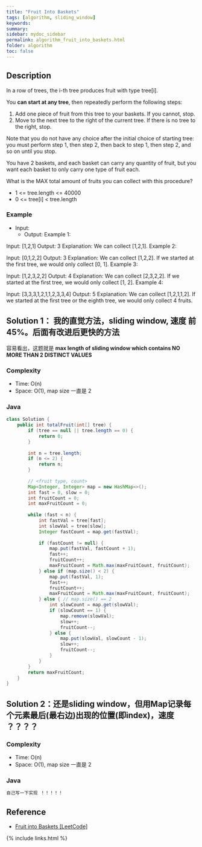```yaml
---
title: "Fruit Into Baskets"
tags: [algorithm, sliding_window]
keywords:
summary:
sidebar: mydoc_sidebar
permalink: algorithm_fruit_into_baskets.html
folder: algorithm
toc: false
---
```


## Description
In a row of trees, the i-th tree produces fruit with type tree[i].

You **can start at any tree**, then repeatedly perform the following steps:
1. Add one piece of fruit from this tree to your baskets.  If you cannot, stop.
2. Move to the next tree to the right of the current tree.  If there is no tree to the right, stop.

Note that you do not have any choice after the initial choice of starting tree: you must perform step 1, then step 2, then back to step 1, then step 2, and so on until you stop.

You have 2 baskets, and each basket can carry any quantity of fruit, but you want each basket to only carry one type of fruit each.

What is the MAX total amount of fruits you can collect with this procedure?
* 1 <= tree.length <= 40000
* 0 <= tree[i] < tree.length

### Example
* Input: 
  * Output: 
Example 1:

Input: [1,2,1]
Output: 3
Explanation: We can collect [1,2,1].
Example 2:

Input: [0,1,2,2]
Output: 3
Explanation: We can collect [1,2,2].
If we started at the first tree, we would only collect [0, 1].
Example 3:

Input: [1,2,3,2,2]
Output: 4
Explanation: We can collect [2,3,2,2].
If we started at the first tree, we would only collect [1, 2].
Example 4:

Input: [3,3,3,1,2,1,1,2,3,3,4]
Output: 5
Explanation: We can collect [1,2,1,1,2].
If we started at the first tree or the eighth tree, we would only collect 4 fruits.

## Solution 1： 我的直觉方法，sliding window, 速度 前45%。后面有改进后更快的方法
容易看出，这题就是 **max length of sliding window which contains NO MORE THAN 2 DISTINCT VALUES**

### Complexity
* Time: O(n)
* Space: O(1), map size 一直是 2

### Java
```java
class Solution {
    public int totalFruit(int[] tree) {
        if (tree == null || tree.length == 0) {
            return 0;
        }
        
        int n = tree.length;
        if (n <= 2) {
            return n;
        }
        
        // <fruit type, count>
        Map<Integer, Integer> map = new HashMap<>();
        int fast = 0, slow = 0;
        int fruitCount = 0;
        int maxFruitCount = 0;
        
        while (fast < n) {
            int fastVal = tree[fast];
            int slowVal = tree[slow];
            Integer fastCount = map.get(fastVal);
            
            if (fastCount != null) {
                map.put(fastVal, fastCount + 1);
                fast++;
                fruitCount++;
                maxFruitCount = Math.max(maxFruitCount, fruitCount);
            } else if (map.size() < 2) {
                map.put(fastVal, 1);
                fast++;
                fruitCount++;
                maxFruitCount = Math.max(maxFruitCount, fruitCount);
            } else { // map.size() == 2
                int slowCount = map.get(slowVal);
                if (slowCount == 1) {
                    map.remove(slowVal);
                    slow++;
                    fruitCount--;
                } else {
                    map.put(slowVal, slowCount - 1);
                    slow++;
                    fruitCount--;
                }
            }
        }
        return maxFruitCount;
    }
}
```

## Solution 2：还是sliding window，但用Map记录每个元素最后(最右边)出现的位置(即index)，速度 ？？？？

### Complexity
* Time: O(n)
* Space: O(1), map size 一直是 2

### Java
```java
自己写一下实现 ！！！！！
```

## Reference
* [Fruit into Baskets [LeetCode]](https://leetcode.com/problems/fruit-into-baskets/description/)

{% include links.html %}
